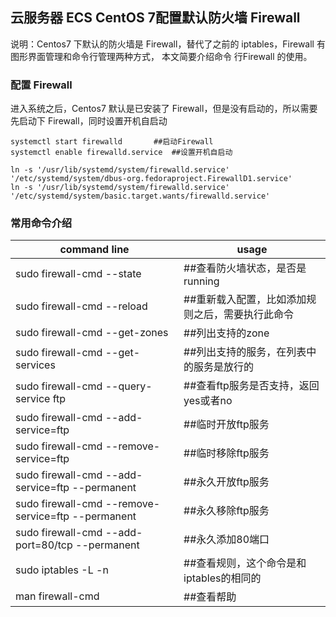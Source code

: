 ## 云服务器 ECS CentOS 7配置默认防火墙 Firewall

说明：Centos7 下默认的防火墙是 Firewall，替代了之前的 iptables，Firewall 有图形界面管理和命令行管理两种方式，
本文简要介绍命令 行Firewall 的使用。

### 配置 Firewall

进入系统之后，Centos7 默认是已安装了 Firewall，但是没有启动的，所以需要先启动下 Firewall，同时设置开机自启动

```
systemctl start firewalld       ##启动Firewall
systemctl enable firewalld.service  ##设置开机自启动

ln -s '/usr/lib/systemd/system/firewalld.service' '/etc/systemd/system/dbus-org.fedoraproject.FirewallD1.service'
ln -s '/usr/lib/systemd/system/firewalld.service' '/etc/systemd/system/basic.target.wants/firewalld.service'
```

### 常用命令介绍

|command line|usage|
|---|---|
|sudo firewall-cmd --state|                           ##查看防火墙状态，是否是running|
|sudo firewall-cmd --reload|                          ##重新载入配置，比如添加规则之后，需要执行此命令|
|sudo firewall-cmd --get-zones|                       ##列出支持的zone|
|sudo firewall-cmd --get-services|                    ##列出支持的服务，在列表中的服务是放行的
|sudo firewall-cmd --query-service ftp|               ##查看ftp服务是否支持，返回yes或者no|
|sudo firewall-cmd --add-service=ftp|                 ##临时开放ftp服务|
|sudo firewall-cmd --remove-service=ftp|              ##临时移除ftp服务|
|sudo firewall-cmd --add-service=ftp --permanent|     ##永久开放ftp服务|
|sudo firewall-cmd --remove-service=ftp --permanent|  ##永久移除ftp服务|
|sudo firewall-cmd --add-port=80/tcp --permanent|     ##永久添加80端口|
|sudo iptables -L -n|                                 ##查看规则，这个命令是和iptables的相同的|
|man firewall-cmd|                               ##查看帮助|


